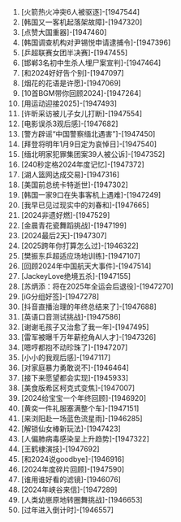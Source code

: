 
1. [火箭热火冲突6人被驱逐]-[1947544]
1. [韩国又一客机起落架故障]-[1947320]
1. [点赞大国重器]-[1947460]
1. [韩国调查机构对尹锡悦申请逮捕令]-[1947396]
1. [乒超联赛女团半决赛]-[1947455]
1. [邯郸3名初中生杀人埋尸案宣判]-[1947464]
1. [和2024好好告个别]-[1947097]
1. [烟花的花语是许愿]-[1947069]
1. [10首BGM带你回顾2024]-[1947264]
1. [用运动迎接2025]-[1947493]
1. [许昕采访被儿子女儿打断]-[1947554]
1. [电影误杀3观后感]-[1947682]
1. [警方辟谣“中国警察缅北遇害”]-[1947450]
1. [拜登将明年1月9日定为哀悼日]-[1947540]
1. [缅北明家犯罪集团案39人被公诉]-[1947352]
1. [240秒定格2024年度记忆]-[1947372]
1. [湖人篮网达成交易]-[1947316]
1. [美国前总统卡特逝世]-[1947302]
1. [韩国一家9口在失事客机上遇难]-[1947249]
1. [我早已见过现实中的刘春和]-[1947665]
1. [2024非遗好燃]-[1947529]
1. [金晨青花瓷舞蹈挑战]-[1947199]
1. [2024最后2天]-[1947307]
1. [2025跨年你打算怎么过]-[1946322]
1. [樊振东乒超适应场地训练]-[1947107]
1. [回顾2024年中国航天大事件]-[1947514]
1. [JackeyLove绝境五杀]-[1947155]
1. [苏炳添：将在2025年全运会后退役]-[1947270]
1. [iG分组好签]-[1947278]
1. [抖音直播治理的年终总结来了]-[1947688]
1. [英语口音测试挑战]-[1947586]
1. [谢谢毛孩子又治愈了我一年]-[1947495]
1. [雷军被曝千万年薪挖角AI人才]-[1947326]
1. [嗯哼都抱不动珍珠了]-[1947207]
1. [小小的我观后感]-[1947117]
1. [对家庭暴力勇敢说不]-[1946464]
1. [接下来愿望都会实现]-[1945933]
1. [美食版希区柯克式变焦]-[1947007]
1. [2024给宝宝一个年终回顾]-[1946920]
1. [黄奕一件礼服塞满整个车]-[1947151]
1. [来浏阳赴一场蓝色流星雨]-[1946285]
1. [解锁仙女棒新玩法]-[1947423]
1. [人偏肺病毒感染呈上升趋势]-[1947322]
1. [王鹤棣演技]-[1947692]
1. [和2024说goodbye]-[1946916]
1. [2024年度碎片回顾]-[1947590]
1. [谁用谁好看的滤镜]-[1946076]
1. [2024年峡谷来信]-[1947289]
1. [人类幼崽原地转圈舞挑战]-[1946653]
1. [过年进入倒计时]-[1946557]